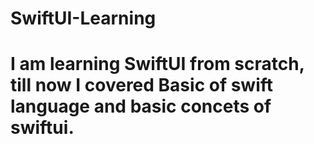 # SwiftUI-Learning

# I am learning SwiftUI from scratch, till now I covered Basic of swift language and basic concets of swiftui.
